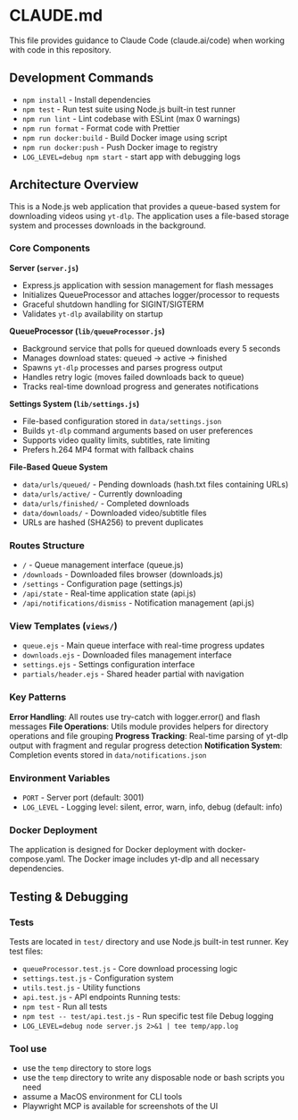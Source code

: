 # CLAUDE.md

This file provides guidance to Claude Code (claude.ai/code) when working with code in this repository.

## Development Commands

- `npm install` - Install dependencies
- `npm test` - Run test suite using Node.js built-in test runner
- `npm run lint` - Lint codebase with ESLint (max 0 warnings)
- `npm run format` - Format code with Prettier
- `npm run docker:build` - Build Docker image using script
- `npm run docker:push` - Push Docker image to registry
- `LOG_LEVEL=debug npm start` - start app with debugging logs

## Architecture Overview

This is a Node.js web application that provides a queue-based system for downloading videos using `yt-dlp`. The application uses a file-based storage system and processes downloads in the background.

### Core Components

**Server (`server.js`)**

- Express.js application with session management for flash messages
- Initializes QueueProcessor and attaches logger/processor to requests
- Graceful shutdown handling for SIGINT/SIGTERM
- Validates `yt-dlp` availability on startup

**QueueProcessor (`lib/queueProcessor.js`)**

- Background service that polls for queued downloads every 5 seconds
- Manages download states: queued → active → finished
- Spawns `yt-dlp` processes and parses progress output
- Handles retry logic (moves failed downloads back to queue)
- Tracks real-time download progress and generates notifications

**Settings System (`lib/settings.js`)**

- File-based configuration stored in `data/settings.json`
- Builds `yt-dlp` command arguments based on user preferences
- Supports video quality limits, subtitles, rate limiting
- Prefers h.264 MP4 format with fallback chains

**File-Based Queue System**

- `data/urls/queued/` - Pending downloads (hash.txt files containing URLs)
- `data/urls/active/` - Currently downloading
- `data/urls/finished/` - Completed downloads
- `data/downloads/` - Downloaded video/subtitle files
- URLs are hashed (SHA256) to prevent duplicates

### Routes Structure

- `/` - Queue management interface (queue.js)
- `/downloads` - Downloaded files browser (downloads.js)
- `/settings` - Configuration page (settings.js)
- `/api/state` - Real-time application state (api.js)
- `/api/notifications/dismiss` - Notification management (api.js)

### View Templates (`views/`)

- `queue.ejs` - Main queue interface with real-time progress updates
- `downloads.ejs` - Downloaded files management interface
- `settings.ejs` - Settings configuration interface
- `partials/header.ejs` - Shared header partial with navigation

### Key Patterns

**Error Handling**: All routes use try-catch with logger.error() and flash messages
**File Operations**: Utils module provides helpers for directory operations and file grouping
**Progress Tracking**: Real-time parsing of yt-dlp output with fragment and regular progress detection
**Notification System**: Completion events stored in `data/notifications.json`

### Environment Variables

- `PORT` - Server port (default: 3001)
- `LOG_LEVEL` - Logging level: silent, error, warn, info, debug (default: info)

### Docker Deployment

The application is designed for Docker deployment with docker-compose.yaml. The Docker image includes yt-dlp and all necessary dependencies.

## Testing & Debugging

### Tests

Tests are located in `test/` directory and use Node.js built-in test runner. Key test files:

- `queueProcessor.test.js` - Core download processing logic
- `settings.test.js` - Configuration system
- `utils.test.js` - Utility functions
- `api.test.js` - API endpoints
  Running tests:
- `npm test` - Run all tests
- `npm test -- test/api.test.js` - Run specific test file
  Debug logging
- `LOG_LEVEL=debug node server.js 2>&1 | tee temp/app.log`

### Tool use

- use the `temp` directory to store logs
- use the `temp` directory to write any disposable node or bash scripts you need
- assume a MacOS environment for CLI tools
- Playwright MCP is available for screenshots of the UI
